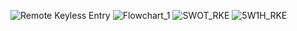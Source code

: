 ![Remote Keyless Entry](https://user-images.githubusercontent.com/42490038/158003061-09756462-4b3e-4d49-a14d-aa46c5060bfa.png)
![Flowchart_1](https://user-images.githubusercontent.com/42490038/158003058-394b6e00-b9e8-43d9-af2d-df929aadd80d.png)
![SWOT_RKE](https://user-images.githubusercontent.com/42490038/158003091-780a7e09-b695-4eb8-8cf5-13e74000b138.jpg)
![5W1H_RKE](https://user-images.githubusercontent.com/42490038/158003052-1860cfac-967d-4f0d-99b7-900a4908f991.png)

